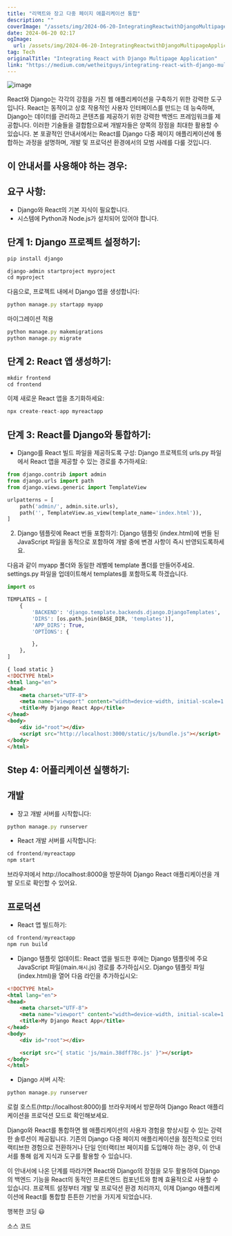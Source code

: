 ```yaml
---
title: "리액트와 장고 다중 페이지 애플리케이션 통합"
description: ""
coverImage: "/assets/img/2024-06-20-IntegratingReactwithDjangoMultipageApplication_0.png"
date: 2024-06-20 02:17
ogImage: 
  url: /assets/img/2024-06-20-IntegratingReactwithDjangoMultipageApplication_0.png
tag: Tech
originalTitle: "Integrating React with Django Multipage Application"
link: "https://medium.com/wetheitguys/integrating-react-with-django-multipage-application-355462baaf5d"
---
```



![image](/assets/img/2024-06-20-IntegratingReactwithDjangoMultipageApplication_0.png)

React와 Django는 각각의 강점을 가진 웹 애플리케이션을 구축하기 위한 강력한 도구입니다. React는 동적이고 상호 작용적인 사용자 인터페이스를 만드는 데 능숙하며, Django는 데이터를 관리하고 콘텐츠를 제공하기 위한 강력한 백엔드 프레임워크를 제공합니다. 이러한 기술들을 결합함으로써 개발자들은 양쪽의 장점을 최대한 활용할 수 있습니다. 본 포괄적인 안내서에서는 React를 Django 다중 페이지 애플리케이션에 통합하는 과정을 설명하며, 개발 및 프로덕션 환경에서의 모범 사례를 다룰 것입니다.

## 이 안내서를 사용해야 하는 경우:

## 요구 사항:

<div class="content-ad"></div>

- Django와 React의 기본 지식이 필요합니다.
- 시스템에 Python과 Node.js가 설치되어 있어야 합니다.

## 단계 1: Django 프로젝트 설정하기:

```js
pip install django
```

```js
django-admin startproject myproject
cd myproject
```

<div class="content-ad"></div>

다음으로, 프로젝트 내에서 Django 앱을 생성합니다:

```js
python manage.py startapp myapp
```

마이그레이션 적용

```js
python manage.py makemigrations
python manage.py migrate
```

<div class="content-ad"></div>

## 단계 2: React 앱 생성하기:

```js
mkdir frontend
cd frontend
```

이제 새로운 React 앱을 초기화하세요:

```js
npx create-react-app myreactapp
```

<div class="content-ad"></div>

## 단계 3: React를 Django와 통합하기:

- Django를 React 빌드 파일을 제공하도록 구성: Django 프로젝트의 urls.py 파일에서 React 앱을 제공할 수 있는 경로를 추가하세요:

```python
from django.contrib import admin
from django.urls import path
from django.views.generic import TemplateView

urlpatterns = [
    path('admin/', admin.site.urls),
    path('', TemplateView.as_view(template_name='index.html')),
]
```

2. Django 템플릿에 React 번들 포함하기: Django 템플릿 (index.html)에 번들 된 JavaScript 파일을 동적으로 포함하여 개발 중에 변경 사항이 즉시 반영되도록하세요.

<div class="content-ad"></div>

다음과 같이 myapp 폴더와 동일한 레벨에 template 폴더를 만들어주세요. settings.py 파일을 업데이트해서 templates를 포함하도록 하겠습니다.

```python
import os

TEMPLATES = [
    {
        'BACKEND': 'django.template.backends.django.DjangoTemplates',
        'DIRS': [os.path.join(BASE_DIR, 'templates')],
        'APP_DIRS': True,
        'OPTIONS': {

        },
    },
]
```

```html
{ load static }
<!DOCTYPE html>
<html lang="en">
<head>
    <meta charset="UTF-8">
    <meta name="viewport" content="width=device-width, initial-scale=1.0">
    <title>My Django React App</title>
</head>
<body>
    <div id="root"></div>
    <script src="http://localhost:3000/static/js/bundle.js"></script>
</body>
</html>
```

## Step 4: 어플리케이션 실행하기:

<div class="content-ad"></div>

## 개발

- 장고 개발 서버를 시작합니다:

```js
python manage.py runserver
```

- React 개발 서버를 시작합니다:

<div class="content-ad"></div>

```js
cd frontend/myreactapp
npm start
```

브라우저에서 http://localhost:8000을 방문하여 Django React 애플리케이션을 개발 모드로 확인할 수 있어요.

## 프로덕션

- React 앱 빌드하기:

<div class="content-ad"></div>

```js
cd frontend/myreactapp
npm run build
```

- Django 템플릿 업데이트: React 앱을 빌드한 후에는 Django 템플릿에 주요 JavaScript 파일(main.`해시`.js) 경로를 추가하십시오. Django 템플릿 파일(index.html)을 열어 다음 라인을 추가하십시오:

```html
<!DOCTYPE html>
<html lang="en">
<head>
    <meta charset="UTF-8">
    <meta name="viewport" content="width=device-width, initial-scale=1.0">
    <title>My Django React App</title>
</head>
<body>
    <div id="root"></div>

    <script src="{ static 'js/main.38dff78c.js' }"></script>
</body>
</html>
```

- Django 서버 시작:

<div class="content-ad"></div>

```js
python manage.py runserver
```

로컬 호스트(http://localhost:8000)를 브라우저에서 방문하여 Django React 애플리케이션을 프로덕션 모드로 확인해보세요.

Django와 React를 통합하면 웹 애플리케이션의 사용자 경험을 향상시킬 수 있는 강력한 솔루션이 제공됩니다. 기존의 Django 다중 페이지 애플리케이션을 점진적으로 인터랙티브한 경험으로 전환하거나 단일 인터랙티브 페이지를 도입해야 하는 경우, 이 안내서를 통해 쉽게 지식과 도구를 활용할 수 있습니다.

이 안내서에 나온 단계를 따라가면 React와 Django의 장점을 모두 활용하여 Django의 백엔드 기능을 React의 동적인 프론트엔드 컴포넌트와 함께 효율적으로 사용할 수 있습니다. 프로젝트 설정부터 개발 및 프로덕션 환경 처리까지, 이제 Django 애플리케이션에 React를 통합할 튼튼한 기반을 가지게 되었습니다.


<div class="content-ad"></div>

행복한 코딩 😃

소스 코드